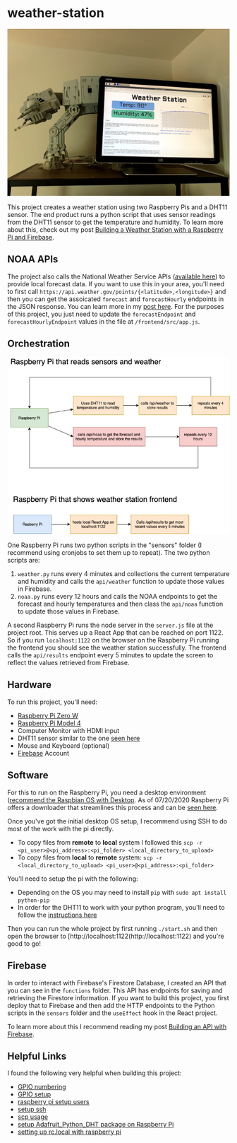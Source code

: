 # weather-station

![](./images/WeatherStation.jpg)

This project creates a weather station using two Raspberry Pis and a DHT11 sensor. The end product runs a python script that uses sensor readings from the DHT11 sensor to get the temperature and humidity. To learn more about this, check out my post [Building a Weather Station with a Raspberry Pi and Firebase](https://rhythmandbinary.com/post/2020-07-20-building-a-weather-station-with-a-raspberry-pi-and-firebase).

## NOAA APIs

The project also calls the National Weather Service APIs ([available here](https://www.weather.gov/documentation/services-web-api)) to provide local forecast data. If you want to use this in your area, you'll need to first call `https://api.weather.gov/points/{<latitude>,<longitude>}` and then you can get the assoicated `forecast` and `forecastHourly` endpoints in the JSON response. You can learn more in my [post here](https://rhythmandbinary.com/post/National_Weather_Service_API). For the purposes of this project, you just need to update the `forecastEndpoint` and `forecastHourlyEndpoint` values in the file at `/frontend/src/app.js`.

## Orchestration

![](./images/WeatherFlow.jpg)

One Raspberry Pi runs two python scripts in the "sensors" folder (I recommend using cronjobs to set them up to repeat). The two python scripts are:

1. `weather.py` runs every 4 minutes and collections the current temperature and humidity and calls the `api/weather` function to update those values in Firebase.
2. `noaa.py` runs every 12 hours and calls the NOAA endpoints to get the forecast and hourly temperatures and then class the `api/noaa` function to update those values in Firebase.

A second Raspberry Pi runs the node server in the `server.js` file at the project root. This serves up a React App that can be reached on port 1122. So if you run `localhost:1122` on the browser on the Raspberry Pi running the frontend you should see the weather station successfully. The frontend calls the `api/results` endpoint every 5 minutes to update the screen to reflect the values retrieved from Firebase.

## Hardware

To run this project, you'll need:

- [Raspberry Pi Zero W](https://www.raspberrypi.org/blog/raspberry-pi-zero-w-joins-family/)
- [Raspberry Pi Model 4](https://www.raspberrypi.org/products/raspberry-pi-4-model-b/)
- Computer Monitor with HDMI input
- DHT11 sensor similar to the one [seen here](https://www.amazon.com/HiLetgo-Temperature-Humidity-Digital-3-3V-5V/dp/B01DKC2GQ0/ref=sr_1_3?dchild=1&keywords=DHT11+sensor&qid=1592333280&sr=8-3)
- Mouse and Keyboard (optional)
- [Firebase](https://firebase.google.com/) Account

## Software

For this to run on the Raspberry Pi, you need a desktop environment ([recommend the Raspbian OS with Desktop](https://www.raspberrypi.org/downloads/raspberry-pi-desktop/). As of 07/20/2020 Raspberry Pi offers a downloader that streamlines this process and can be [seen here](https://www.raspberrypi.org/downloads/).

Once you've got the initial desktop OS setup, I recommend using SSH to do most of the work with the pi directly.

- To copy files from **remote** to **local** system I followed this `scp -r <pi_user>@<pi_address>:<pi_folder> <local_directory_to_upload>`
- To copy files from **local** to **remote** system:
  `scp -r <local_directory_to_upload> <pi_user>@<pi_address>:<pi_folder>`

You'll need to setup the pi with the following:

- Depending on the OS you may need to install `pip` with `sudo apt install python-pip`
- In order for the DHT11 to work with your python program, you'll need to follow the [instructions here](https://learn.adafruit.com/dht-humidity-sensing-on-raspberry-pi-with-gdocs-logging/python-setup)

Then you can run the whole project by first running `./start.sh` and then open the browser to [http://localhost:1122(http://localhost:1122) and you're good to go!

## Firebase

In order to interact with Firebase's Firestore Database, I created an API that you can see in the `functions` folder. This API has endpoints for saving and retrieving the Firestore information. If you want to build this project, you first deploy that to Firebase and then add the HTTP endpoints to the Python scripts in the `sensors` folder and the `useEffect` hook in the React project.

To learn more about this I recommend reading my post [Building an API with Firebase](https://rhythmandbinary.com/post/Building_an_API_with_Firebase).

## Helpful Links

I found the following very helpful when building this project:

- [GPIO numbering](https://raspberrypi.stackexchange.com/questions/12966/what-is-the-difference-between-board-and-bcm-for-gpio-pin-numbering)
- [GPIO setup](https://sourceforge.net/p/raspberry-gpio-python/wiki/BasicUsage/)
- [raspberry pi setup users](https://www.raspberrypi.org/documentation/linux/usage/users.md)
- [setup ssh](https://www.raspberrypi.org/documentation/remote-access/ssh/unix.md)
- [scp usage](https://superuser.com/questions/850740/how-to-upload-local-file-to-server-through-linux-terminal)
- [setup Adafruit_Python_DHT package on Raspberry Pi](https://www.raspberrypi-spy.co.uk/2017/09/dht11-temperature-and-humidity-sensor-raspberry-pi/)
- [setting up rc.local with raspberry pi](https://www.dexterindustries.com/howto/run-a-program-on-your-raspberry-pi-at-startup/)
